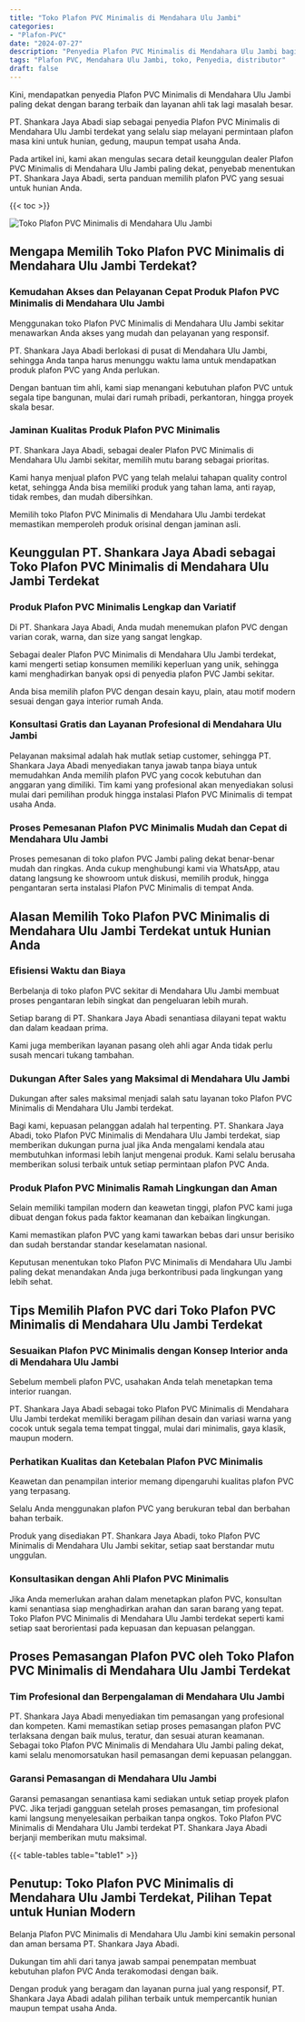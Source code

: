 ```yaml
---
title: "Toko Plafon PVC Minimalis di Mendahara Ulu Jambi"
categories: 
- "Plafon-PVC"
date: "2024-07-27"
description: "Penyedia Plafon PVC Minimalis di Mendahara Ulu Jambi bagi rumah, office, dan ritel. Produk terbaik, beragam motif, pilihan warna menarik, dengan layanan penempatan ditangani oleh tim profesional dan kepastian resmi!|Servis distribusi Plafon PVC Minimalis di Mendahara Ulu Jambi untuk keperluan hunian, kantor, maupun toko, dengan plafon berkualitas dan instalasi oleh teknisi berpengalaman serta garansi resmi.|Alternatif Plafon PVC Minimalis di Mendahara Ulu Jambi yang andal untuk hunian, office, dan ritel, dengan plafon terbaik dan pemasangan oleh tenaga ahli profesional serta kepastian resmi.|Distribusi Plafon PVC Minimalis di Mendahara Ulu Jambi bagi tempat tinggal, kantor, serta ritel, dengan material terbaik dan instalasi dikerjakan oleh tenaga ahli berpengalaman, dilengkapi beserta garansi resmi.}"
tags: "Plafon PVC, Mendahara Ulu Jambi, toko, Penyedia, distributor"
draft: false
---
```


Kini, mendapatkan penyedia Plafon PVC Minimalis di Mendahara Ulu Jambi paling dekat dengan barang terbaik dan layanan ahli tak lagi masalah besar.

PT. Shankara Jaya Abadi siap sebagai penyedia Plafon PVC Minimalis di Mendahara Ulu Jambi terdekat yang selalu siap melayani permintaan plafon masa kini untuk hunian, gedung, maupun tempat usaha Anda.

Pada artikel ini, kami akan mengulas secara detail keunggulan dealer Plafon PVC Minimalis di Mendahara Ulu Jambi paling dekat, penyebab menentukan PT. Shankara Jaya Abadi, serta panduan memilih plafon PVC yang sesuai untuk hunian Anda.

{{< toc >}}

![Toko Plafon PVC Minimalis di Mendahara Ulu Jambi](/images/Plafon-PVC/Toko-Plafon-PVC-Minimalis-di-Mendahara-Ulu-Jambi.png)


## Mengapa Memilih Toko Plafon PVC Minimalis di Mendahara Ulu Jambi Terdekat?

### Kemudahan Akses dan Pelayanan Cepat Produk Plafon PVC Minimalis di Mendahara Ulu Jambi

Menggunakan toko Plafon PVC Minimalis di Mendahara Ulu Jambi sekitar menawarkan Anda akses yang mudah dan pelayanan yang responsif.

PT. Shankara Jaya Abadi berlokasi di pusat di Mendahara Ulu Jambi, sehingga Anda tanpa harus menunggu waktu lama untuk mendapatkan produk plafon PVC yang Anda perlukan.

Dengan bantuan tim ahli, kami siap menangani kebutuhan plafon PVC untuk segala tipe bangunan, mulai dari rumah pribadi, perkantoran, hingga proyek skala besar.

### Jaminan Kualitas Produk Plafon PVC Minimalis

PT. Shankara Jaya Abadi, sebagai dealer Plafon PVC Minimalis di Mendahara Ulu Jambi sekitar, memilih mutu barang sebagai prioritas.

Kami hanya menjual plafon PVC yang telah melalui tahapan quality control ketat, sehingga Anda bisa memiliki produk yang tahan lama, anti rayap, tidak rembes, dan mudah dibersihkan.

Memilih toko Plafon PVC Minimalis di Mendahara Ulu Jambi terdekat memastikan memperoleh produk orisinal dengan jaminan asli.

## Keunggulan PT. Shankara Jaya Abadi sebagai Toko Plafon PVC Minimalis di Mendahara Ulu Jambi Terdekat

### Produk Plafon PVC Minimalis Lengkap dan Variatif

Di PT. Shankara Jaya Abadi, Anda mudah menemukan plafon PVC dengan varian corak, warna, dan size yang sangat lengkap.

Sebagai dealer Plafon PVC Minimalis di Mendahara Ulu Jambi terdekat, kami mengerti setiap konsumen memiliki keperluan yang unik, sehingga kami menghadirkan banyak opsi di penyedia plafon PVC Jambi sekitar.

Anda bisa memilih plafon PVC dengan desain kayu, plain, atau motif modern sesuai dengan gaya interior rumah Anda.

### Konsultasi Gratis dan Layanan Profesional di Mendahara Ulu Jambi

Pelayanan maksimal adalah hak mutlak setiap customer, sehingga PT. Shankara Jaya Abadi menyediakan tanya jawab tanpa biaya untuk memudahkan Anda memilih plafon PVC yang cocok kebutuhan dan anggaran yang dimiliki. Tim kami yang profesional akan menyediakan solusi mulai dari pemilihan produk hingga instalasi Plafon PVC Minimalis di tempat usaha Anda.

### Proses Pemesanan Plafon PVC Minimalis Mudah dan Cepat di Mendahara Ulu Jambi

Proses pemesanan di toko plafon PVC Jambi paling dekat benar-benar mudah dan ringkas. Anda cukup menghubungi kami via WhatsApp, atau datang langsung ke showroom untuk diskusi, memilih produk, hingga pengantaran serta instalasi Plafon PVC Minimalis di tempat Anda.

## Alasan Memilih Toko Plafon PVC Minimalis di Mendahara Ulu Jambi Terdekat untuk Hunian Anda

### Efisiensi Waktu dan Biaya

Berbelanja di toko plafon PVC sekitar di Mendahara Ulu Jambi membuat proses pengantaran lebih singkat dan pengeluaran lebih murah.

Setiap barang di PT. Shankara Jaya Abadi senantiasa dilayani tepat waktu dan dalam keadaan prima.

Kami juga memberikan layanan pasang oleh ahli agar Anda tidak perlu susah mencari tukang tambahan.

### Dukungan After Sales yang Maksimal di Mendahara Ulu Jambi

Dukungan after sales maksimal menjadi salah satu layanan toko Plafon PVC Minimalis di Mendahara Ulu Jambi terdekat.

Bagi kami, kepuasan pelanggan adalah hal terpenting. PT. Shankara Jaya Abadi, toko Plafon PVC Minimalis di Mendahara Ulu Jambi terdekat, siap memberikan dukungan purna jual jika Anda mengalami kendala atau membutuhkan informasi lebih lanjut mengenai produk. Kami selalu berusaha memberikan solusi terbaik untuk setiap permintaan plafon PVC Anda.

### Produk Plafon PVC Minimalis Ramah Lingkungan dan Aman

Selain memiliki tampilan modern dan keawetan tinggi, plafon PVC kami juga dibuat dengan fokus pada faktor keamanan dan kebaikan lingkungan.

Kami memastikan plafon PVC yang kami tawarkan bebas dari unsur berisiko dan sudah berstandar standar keselamatan nasional.

Keputusan menentukan toko Plafon PVC Minimalis di Mendahara Ulu Jambi paling dekat menandakan Anda juga berkontribusi pada lingkungan yang lebih sehat.

## Tips Memilih Plafon PVC dari Toko Plafon PVC Minimalis di Mendahara Ulu Jambi Terdekat

### Sesuaikan Plafon PVC Minimalis dengan Konsep Interior anda di Mendahara Ulu Jambi

Sebelum membeli plafon PVC, usahakan Anda telah menetapkan tema interior ruangan.

PT. Shankara Jaya Abadi sebagai toko Plafon PVC Minimalis di Mendahara Ulu Jambi terdekat memiliki beragam pilihan desain dan variasi warna yang cocok untuk segala tema tempat tinggal, mulai dari minimalis, gaya klasik, maupun modern.

### Perhatikan Kualitas dan Ketebalan Plafon PVC Minimalis

Keawetan dan penampilan interior memang dipengaruhi kualitas plafon PVC yang terpasang.

Selalu Anda menggunakan plafon PVC yang berukuran tebal dan berbahan bahan terbaik.

Produk yang disediakan PT. Shankara Jaya Abadi, toko Plafon PVC Minimalis di Mendahara Ulu Jambi sekitar, setiap saat berstandar mutu unggulan.

### Konsultasikan dengan Ahli Plafon PVC Minimalis

Jika Anda memerlukan arahan dalam menetapkan plafon PVC, konsultan kami senantiasa siap menghadirkan arahan dan saran barang yang tepat. Toko Plafon PVC Minimalis di Mendahara Ulu Jambi terdekat seperti kami setiap saat berorientasi pada kepuasan dan kepuasan pelanggan.

## Proses Pemasangan Plafon PVC oleh Toko Plafon PVC Minimalis di Mendahara Ulu Jambi Terdekat

### Tim Profesional dan Berpengalaman di Mendahara Ulu Jambi

PT. Shankara Jaya Abadi menyediakan tim pemasangan yang profesional dan kompeten. Kami memastikan setiap proses pemasangan plafon PVC terlaksana dengan baik mulus, teratur, dan sesuai aturan keamanan. Sebagai toko Plafon PVC Minimalis di Mendahara Ulu Jambi paling dekat, kami selalu menomorsatukan hasil pemasangan demi kepuasan pelanggan.

### Garansi Pemasangan di Mendahara Ulu Jambi

Garansi pemasangan senantiasa kami sediakan untuk setiap proyek plafon PVC. Jika terjadi gangguan setelah proses pemasangan, tim profesional kami langsung menyelesaikan perbaikan tanpa ongkos. Toko Plafon PVC Minimalis di Mendahara Ulu Jambi terdekat PT. Shankara Jaya Abadi berjanji memberikan mutu maksimal.

{{< table-tables table="table1" >}}

## Penutup: Toko Plafon PVC Minimalis di Mendahara Ulu Jambi Terdekat, Pilihan Tepat untuk Hunian Modern

Belanja Plafon PVC Minimalis di Mendahara Ulu Jambi kini semakin personal dan aman bersama PT. Shankara Jaya Abadi.

Dukungan tim ahli dari tanya jawab sampai penempatan membuat kebutuhan plafon PVC Anda terakomodasi dengan baik.

Dengan produk yang beragam dan layanan purna jual yang responsif, PT. Shankara Jaya Abadi adalah pilihan terbaik untuk mempercantik hunian maupun tempat usaha Anda.